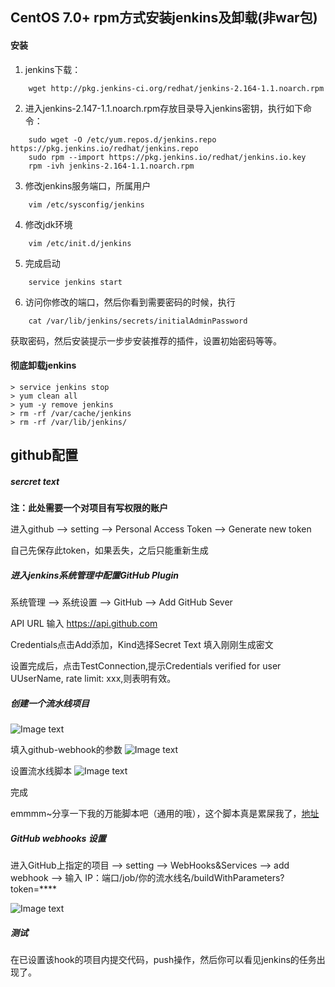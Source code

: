 ## CentOS 7.0+ rpm方式安装jenkins及卸载(非war包)

#### 安装
1. jenkins下载：
```
    wget http://pkg.jenkins-ci.org/redhat/jenkins-2.164-1.1.noarch.rpm
```
2. 进入jenkins-2.147-1.1.noarch.rpm存放目录导入jenkins密钥，执行如下命令：
```
    sudo wget -O /etc/yum.repos.d/jenkins.repo https://pkg.jenkins.io/redhat/jenkins.repo
    sudo rpm --import https://pkg.jenkins.io/redhat/jenkins.io.key
    rpm -ivh jenkins-2.164-1.1.noarch.rpm
```
3. 修改jenkins服务端口，所属用户
```
    vim /etc/sysconfig/jenkins
```
4. 修改jdk环境
```
    vim /etc/init.d/jenkins 
```
5. 完成启动
```
    service jenkins start
```
6. 访问你修改的端口，然后你看到需要密码的时候，执行
```
    cat /var/lib/jenkins/secrets/initialAdminPassword
```
获取密码，然后安装提示一步步安装推荐的插件，设置初始密码等等。



#### 彻底卸载jenkins

```
> service jenkins stop
> yum clean all
> yum -y remove jenkins
> rm -rf /var/cache/jenkins
> rm -rf /var/lib/jenkins/
```


## github配置

##### sercret text
**注：此处需要一个对项目有写权限的账户**

进入github --> setting --> Personal Access Token --> Generate new token

自己先保存此token，如果丢失，之后只能重新生成

##### 进入jenkins系统管理中配置GitHub Plugin
系统管理 --> 系统设置 --> GitHub --> Add GitHub Sever

API URL 输入 https://api.github.com

Credentials点击Add添加，Kind选择Secret Text 填入刚刚生成密文

设置完成后，点击TestConnection,提示Credentials verified for user UUserName, rate limit: xxx,则表明有效。

##### 创建一个流水线项目
![Image text](https://user-gold-cdn.xitu.io/2019/5/28/16afd97965d854e3?w=1072&h=633&f=png&s=75978)

填入github-webhook的参数
![Image text](https://user-gold-cdn.xitu.io/2019/5/28/16afd97dc4bc8f63?w=1070&h=461&f=png&s=36262)

设置流水线脚本
![Image text](https://user-gold-cdn.xitu.io/2019/5/28/16afd97eed5649c7?w=1543&h=830&f=png&s=79594)

完成

emmmm~分享一下我的万能脚本吧（通用的哦），这个脚本真是累屎我了，[地址](https://juejin.im/post/5cecf871e51d45572c05ffda)


##### GitHub webhooks 设置

进入GitHub上指定的项目 --> setting --> WebHooks&Services --> add webhook --> 输入    IP：端口/job/你的流水线名/buildWithParameters?token=****

![Image text](https://user-gold-cdn.xitu.io/2019/5/28/16afd98034eecbc6?w=1045&h=667&f=png&s=64612)

##### 测试
在已设置该hook的项目内提交代码，push操作，然后你可以看见jenkins的任务出现了。

